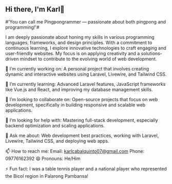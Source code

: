 ## Hi there, I'm Karl👋

#'You can call me Pingpongrammer — passionate about both pingpong and programming!'#

I am deeply passionate about honing my skills in various programming languages, frameworks, and design principles. With a commitment to continuous learning, I explore innovative technologies to craft engaging and user-friendly websites. My focus is on applying creativity and a solutions-driven mindset to contribute to the evolving world of web development.

🔭 I’m currently working on:
A personal project that involves creating dynamic and interactive websites using Laravel, Livewire, and Tailwind CSS.

🌱 I’m currently learning:
Advanced Laravel features, JavaScript frameworks like Vue.js and React, and improving my database management skills.

👯 I’m looking to collaborate on:
Open-source projects that focus on web development, specifically in building responsive and scalable web applications.

🤔 I’m looking for help with:
Mastering full-stack development, especially backend optimization and scaling applications.

💬 Ask me about:
Web development best practices, working with Laravel, Livewire, Tailwind CSS, and deploying web apps.

📫 How to reach me:
Email: karlcabalquinto07@gmail.com
Phone: 09776162392
😄 Pronouns:
He/Him

⚡ Fun fact:
I was a table tennis player and a national player who represented the Bicol region in Palarong Pambansa!
